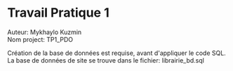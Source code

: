 # Travail Pratique 1
Auteur: Mykhaylo Kuzmin
<br>Nom project: TP1_PDO

Création de la base de données est requise, avant d'appliquer le code SQL.
<br>La base de données de site se trouve dans le fichier: librairie_bd.sql
